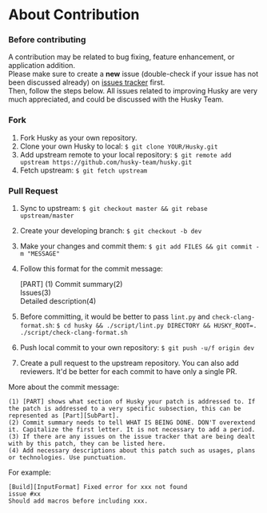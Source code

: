About Contribution
=====

### Before contributing
A contribution may be related to bug fixing, feature enhancement, or application addition.  
Please make sure to create a **new** issue (double-check if your issue has not been discussed already) on [issues tracker](https://github.com/husky-team/husky/issues) first.  
Then, follow the steps below. All issues related to improving Husky are very much appreciated, and could be discussed with the Husky Team.

### Fork

1. Fork Husky as your own repository.
2. Clone your own Husky to local: `$ git clone YOUR/Husky.git`
3. Add upstream remote to your local repository: `$ git remote add upstream https://github.com/husky-team/husky.git`
4. Fetch upstream: `$ git fetch upstream`


### Pull Request

1. Sync to upstream: `$ git checkout master && git rebase upstream/master`
2. Create your developing branch: `$ git checkout -b dev`
3. Make your changes and commit them: `$ git add FILES && git commit -m "MESSAGE"`
4. Follow this format for the commit message:

    \[PART\] (1) Commit summary(2)  
    Issues(3)  
    Detailed description(4)

5. Before committing, it would be better to pass `lint.py` and `check-clang-format.sh`: `$ cd husky && ./script/lint.py DIRECTORY && HUSKY_ROOT=. ./script/check-clang-format.sh`
6. Push local commit to your own repository: `$ git push -u/f origin dev`
7. Create a pull request to the upstream repository. You can also add reviewers. It'd be better for each commit to have only a single PR.

More about the commit message:

    (1) [PART] shows what section of Husky your patch is addressed to. If the patch is addressed to a very specific subsection, this can be represented as [Part][SubPart].  
    (2) Commit summary needs to tell WHAT IS BEING DONE. DON'T overextend it. Capitalize the first letter. It is not necessary to add a period.
    (3) If there are any issues on the issue tracker that are being dealt with by this patch, they can be listed here.
    (4) Add necessary descriptions about this patch such as usages, plans or technologies. Use punctuation.


For example:

```
[Build][InputFormat] Fixed error for xxx not found
issue #xx
Should add macros before including xxx.
```
